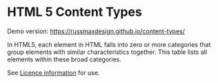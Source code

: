 # HTML 5 Content Types

Demo version: https://russmaxdesign.github.io/content-types/

In HTML5, each element in HTML falls into zero or more categories that group elements with similar characteristics together. This table lists all elements within these broad categories.

See [Licence information](LICENCE) for use.
